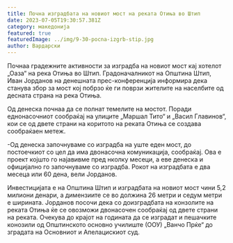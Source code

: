 ```yaml
---
title: Почна изградбата на новиот мост на реката Отиња во Штип
date: 2023-07-05T19:30:57.381Z
category: македонија
featured: true
featuredImage: ../img/9-30-pocna-izgrb-stip.jpg
author: Вардарски
---
```

<!--StartFragment-->

Почнаа градежните активности за изградба на новиот мост кај хотелот „Оаза“ на река Отиња во Штип. Градоначалникот на Општина Штип, Иван Јорданов на денешната прес-конференција информира дека станува збор за мост кој побрзо ќе ги поврзи жителите на населбите од десната страна на река Отиња.

Од денеска почнаа да се полнат темелите на мостот. Поради еднонасочниот сообраќај на улиците „Маршал Тито“ и „Васил Главинов“, кои се од двете страни на коритото на реката Отиња се создава сообраќаен метеж.

\-Од денеска започнуваме со изградба на уште еден мост, до постоечкиот со цел да има двонасочна комуникација, сообраќај. Ова е проект којшто го најавивме пред нколку месеци, а еве денеска и официјално го започнуваме со изградба. Рокот на изградбата е два месеца или 60 дена, вели Јорданов.

Инвестицијата е на Општина Штип и изградбата на новиот мост чини 5,2 милиони денари, а димензиите се во должина 26 метри и седум метри е ширината. Јорданов посочи дека со доизградбата на конзолите на реката Отиња ќе се овозможи двонасочен сообраќај од двете страни на реката. Очекува до крајот на годината да се изградат и пешачките конозили од Општинското основно училиште (ООУ) „Ванчо Прќе“ до зградата на Основниот и Апелацискиот суд.

<!--EndFragment-->